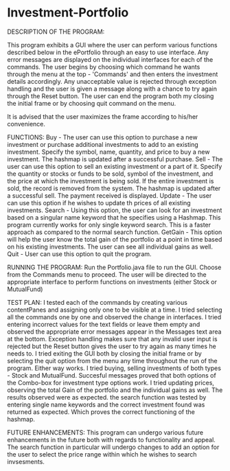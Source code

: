 # Investment-Portfolio

DESCRIPTION OF THE PROGRAM:

This program exhibits a GUI where the user can perform various functions described below in the ePortfolio through an easy to use interface. 
Any error messages are displayed on the individual interfaces for each of the commands. The user begins by choosing which command he wants through the menu
at the top - 'Commands' and then enters the investment details accordingly. Any unacceptable value is rejected through exception handling and the user is 
given a message along with a chance to try again through the Reset button. The user can end the program both my closing the initial frame or by choosing 
quit command on the menu.

It is advised that the user maximizes the frame according to his/her convenience. 



FUNCTIONS:
Buy -
The user can use this option to purchase a new investment or purchase additional investments to add to an existing investment. Specify the symbol, name, quantity, and price to buy a new investment.
The hashmap is updated after a successful purchase.
Sell -
The user can use this option to sell an existing investment or a part of it. Specify the quantity or stocks or funds to be sold, symbol of the investment, and the price at which the investment is being sold. If the entire investment is sold, the record is removed from the system.
The hashmap is updated after a successful sell. The payment received is displayed.
Update -
The user can use this option if he wishes to update th prices of all existing investments.
Search -
Using this option, the user can look for an investment based on a singular name keyword that he specifies using a Hashmap. This program currently works for only single keyword search.
This is a faster approach as compared to the normal search function.
GetGain -
This option will help the user know the total gain of the portfolio at a point in time based on his existing investments. The user can see all individual gains as well.
Quit -
User can use this option to quit the program.

RUNNING THE PROGRAM:
Run the Portfolio.java file to run the GUI. Choose from the Commands menu to proceed. The user will be directed to the appropriate interface to perform functions on investments (either Stock or MutualFund)


TEST PLAN:
I tested each of the commands by creating various contentPanes and assigning only one to be visible at a time. I tried selecting all the commands one by one
and observed the change in interfaces. I tried entering incorrect values for the text fields or leave them empty and observed the appropriate error messages 
appear in the Messages text area at the bottom. Exception handling makes sure that any invalid user input is rejected but the Reset button gives the user to 
try again as many times he needs to. I tried exiting the GUI both by closing the initial frame or by selecting the quit option from the menu any time throughout 
the run of the program. Either way works. I tried buying, selling investments of both types - Stock and MutualFund. Succesful messages proved that both options 
of the Combo-box for investment type options work. I tried updating prices, observing the total Gain of the portfolio and the individual gains as well. The 
results observed were as expected. 
the search function was tested by entering single name keywords and the correct investment found was returned as expected. Which proves the correct functioning
of the hashmap.


FUTURE ENHANCEMENTS:
This program can undergo various future enhancements in the future both with regards to functionality and appeal. 
The search function in particular will undergo changes to add an option for the user to select the price range within which he wishes to search invsesments. 

